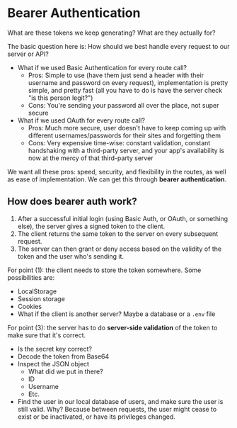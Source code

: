 # Bearer Authentication
What are these tokens we keep generating? What are they actually for?

The basic question here is: How should we best handle every request to our server or API?
- What if we used Basic Authentication for every route call?
  - Pros: Simple to use (have them just send a header with their username and password on every request), implementation is pretty simple, and pretty fast (all you have to do is have the server check "is this person legit?")
  - Cons: You're sending your password all over the place, not super secure
- What if we used OAuth for every route call?
  - Pros: Much more secure, user doesn't have to keep coming up with different usernames/passwords for their sites and forgetting them
  - Cons: Very expensive time-wise: constant validation, constant handshaking with a third-party server, and your app's availability is now at the mercy of that third-party server

We want all these pros: speed, security, and flexibility in the routes, as well as ease of implementation. We can get this through **bearer authentication**.
## How does bearer auth work?
1. After a successful initial login (using Basic Auth, or OAuth, or something else), the server gives a signed token to the client.
2. The client returns the same token to the server on every subsequent request.
3. The server can then grant or deny access based on the validity of the token and the user who's sending it.

 For point (1): the client needs to store the token somewhere. Some possibilities are:
 - LocalStorage
 - Session storage
 - Cookies
 - What if the client is another server? Maybe a database or a `.env` file

 For point (3): the server has to do **server-side validation** of the token to make sure that it's correct.
 - Is the secret key correct?
 - Decode the token from Base64
 - Inspect the JSON object
   - What did we put in there?
   - ID
   - Username
   - Etc.
- Find the user in our local database of users, and make sure the user is still valid. Why? Because between requests, the user might cease to exist or be inactivated, or have its privileges changed.
